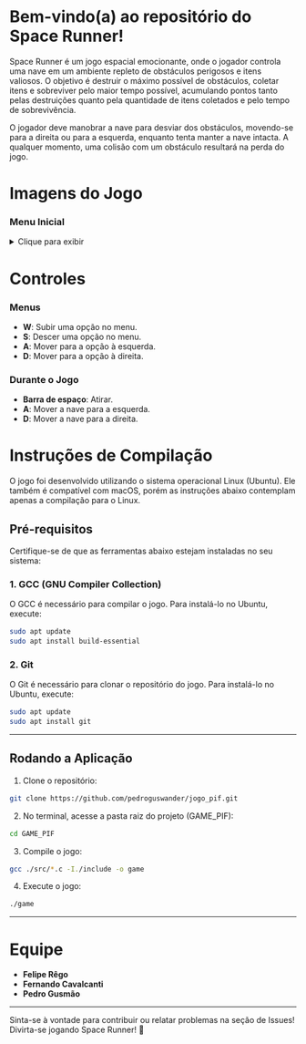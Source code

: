 # Bem-vindo(a) ao repositório do Space Runner!

Space Runner é um jogo espacial emocionante, onde o jogador controla uma nave em um ambiente repleto de obstáculos perigosos e itens valiosos. O objetivo é destruir o máximo possível de obstáculos, coletar itens e sobreviver pelo maior tempo possível, acumulando pontos tanto pelas destruições quanto pela quantidade de itens coletados e pelo tempo de sobrevivência. 

O jogador deve manobrar a nave para desviar dos obstáculos, movendo-se para a direita ou para a esquerda, enquanto tenta manter a nave intacta. A qualquer momento, uma colisão com um obstáculo resultará na perda do jogo. 

# Imagens do Jogo

### Menu Inicial

<details>
  <summary>Clique para exibir</summary>
  
  ![Menu Inicial](imgs/start_screen.png)
  
</details>

# Controles

### Menus

- **W**: Subir uma opção no menu.
- **S**: Descer uma opção no menu.
- **A**: Mover para a opção à esquerda.
- **D**: Mover para a opção à direita.

### Durante o Jogo

- **Barra de espaço**: Atirar.
- **A**: Mover a nave para a esquerda.
- **D**: Mover a nave para a direita.




# Instruções de Compilação

O jogo foi desenvolvido utilizando o sistema operacional Linux (Ubuntu). Ele também é compatível com macOS, porém as instruções abaixo contemplam apenas a compilação para o Linux.

## Pré-requisitos

Certifique-se de que as ferramentas abaixo estejam instaladas no seu sistema:

### 1. GCC (GNU Compiler Collection)

O GCC é necessário para compilar o jogo. Para instalá-lo no Ubuntu, execute:

```bash
sudo apt update
sudo apt install build-essential
```

### 2. Git

O Git é necessário para clonar o repositório do jogo. Para instalá-lo no Ubuntu, execute:

```bash
sudo apt update
sudo apt install git
```

---

## Rodando a Aplicação

1. Clone o repositório:

```bash
git clone https://github.com/pedroguswander/jogo_pif.git
```

2. No terminal, acesse a pasta raiz do projeto (GAME_PIF):

```bash
cd GAME_PIF
```

3. Compile o jogo:

```bash
gcc ./src/*.c -I./include -o game
```

4. Execute o jogo:

```bash
./game
```

---

# Equipe

- **Felipe Rêgo**
- **Fernando Cavalcanti**
- **Pedro Gusmão**

---

Sinta-se à vontade para contribuir ou relatar problemas na seção de Issues! Divirta-se jogando Space Runner! 🚀
